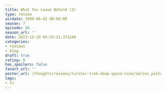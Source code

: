 ```yaml
---
title: What You Leave Behind (2)
type: review
airdate: 1999-06-02 00:00:00
season: 7
episode: 26
season_url: ''
date: 2023-12-10 03:35:11.371140
categories:
- reviews
- blog
draft: true
rating: 0
has_spoilers: false
fanart_url: ''
poster_url: /thoughts/reviews/tv/star-trek-deep-space-nine/series_poster.jpg
tags:
- tv
---
```



